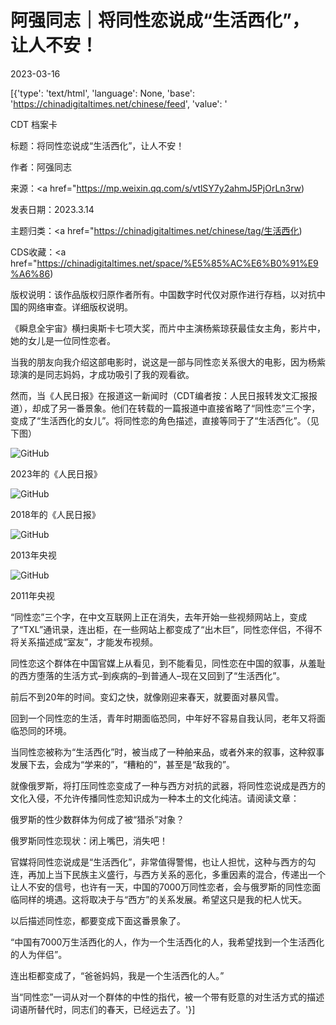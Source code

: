 # 阿强同志｜将同性恋说成“生活西化”，让人不安！

2023-03-16

[{'type': 'text/html', 'language': None, 'base': 'https://chinadigitaltimes.net/chinese/feed', 'value': '

CDT 档案卡

标题：将同性恋说成“生活西化”，让人不安！

作者：阿强同志

来源：<a href="https://mp.weixin.qq.com/s/vtlSY7y2ahmJ5PjOrLn3rw)

发表日期：2023.3.14

主题归类：<a href="https://chinadigitaltimes.net/chinese/tag/生活西化)

CDS收藏：<a href="https://chinadigitaltimes.net/space/%E5%85%AC%E6%B0%91%E9%A6%86)

版权说明：该作品版权归原作者所有。中国数字时代仅对原作进行存档，以对抗中国的网络审查。详细版权说明。





《瞬息全宇宙》横扫奥斯卡七项大奖，而片中主演杨紫琼获最佳女主角，影片中，她的女儿是一位同性恋者。

当我的朋友向我介绍这部电影时，说这是一部与同性恋关系很大的电影，因为杨紫琼演的是同志妈妈，才成功吸引了我的观看欲。

然而，当《人民日报》在报道这一新闻时（CDT编者按：人民日报转发文汇报报道），却成了另一番景象。他们在转载的一篇报道中直接省略了“同性恋”三个字，变成了“生活西化的女儿”。将同性恋的角色描述，直接等同于了“生活西化”。（见下图）

![GitHub](https://chinadigitaltimes.net/chinese/files/2023/03/image-1678965990606.png)

2023年的《人民日报》

![GitHub](https://chinadigitaltimes.net/chinese/files/2023/03/post-693913-6412fe2287b85.)

2018年的《人民日报》

![GitHub](https://chinadigitaltimes.net/chinese/files/2023/03/post-693913-6412fe2295505.)

2013年央视

![GitHub](https://chinadigitaltimes.net/chinese/files/2023/03/post-693913-6412fe22a0efb.)

2011年央视

“同性恋”三个字，在中文互联网上正在消失，去年开始一些视频网站上，变成了“TXL”通讯录，连出柜，在一些网站上都变成了“出木巨”，同性恋伴侣，不得不将关系描述成“室友”，才能发布视频。

同性恋这个群体在中国官媒上从看见，到不能看见，同性恋在中国的叙事，从羞耻的西方堕落的生活方式&#8211;到疾病的&#8211;到普通人&#8211;现在又回到了“生活西化”。

前后不到20年的时间。变幻之快，就像刚迎来春天，就要面对暴风雪。

回到一个同性恋的生活，青年时期面临恐同，中年好不容易自我认同，老年又将面临恐同的环境。

当同性恋被称为“生活西化”时，被当成了一种舶来品，或者外来的叙事，这种叙事发展下去，会成为“学来的”，“糟粕的”，甚至是“敌我的”。

就像俄罗斯，将打压同性恋变成了一种与西方对抗的武器，将同性恋说成是西方的文化入侵，不允许传播同性恋知识成为一种本土的文化纯洁。请阅读文章：

俄罗斯的性少数群体为何成了被“猎杀”对象？

俄罗斯同性恋现状：闭上嘴巴，消失吧！

官媒将同性恋说成是“生活西化”，非常值得警惕，也让人担忧，这种与西方的勾连，再加上当下民族主义盛行，与西方关系的恶化，多重因素的混合，传递出一个让人不安的信号，也许有一天，中国的7000万同性恋者，会与俄罗斯的同性恋面临同样的境遇。这将取决于与“西方”的关系发展。希望这只是我的杞人忧天。

以后描述同性恋，都要变成下面这番景象了。

“中国有7000万生活西化的人，作为一个生活西化的人，我希望找到一个生活西化的人为伴侣”。

连出柜都变成了，“爸爸妈妈，我是一个生活西化的人。”

当“同性恋”一词从对一个群体的中性的指代，被一个带有贬意的对生活方式的描述词语所替代时，同志们的春天，已经远去了。'}]